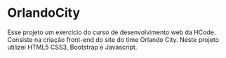 # OrlandoCity
Esse projeto um exercício do curso de desenvolvimento web da HCode. Consiste na criação front-end do site do time Orlando City. 
Neste projeto utilizei HTML5 CSS3, Bootstrap e Javascript.
